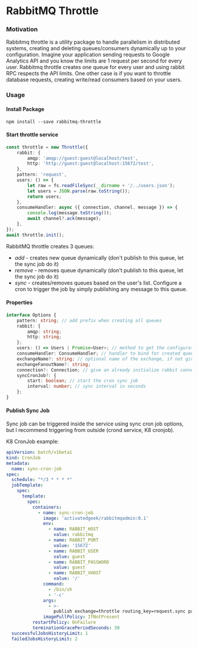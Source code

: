 # RabbitMQ Throttle
### Motivation
Rabbitmq throttle is a utility package to handle parallelism in distributed systems, creating and deleting queues/consumers dynamically up to your configuration.
Imagine your application sending requests to Google Analytics API and you know the limits are 1 request per second for every user. Rabbitmq throttle creates one queue for every user and using rabbit RPC respects the API limits.
One other case is if you want to throttle database requests, creating write/read consumers based on your users.
### Usage

#### Install Package
```shell
npm install --save rabbitmq-throttle
```

#### Start throttle service


```typescript
const throttle = new Throttle({
	rabbit: {
		amqp: 'amqp://guest:guest@localhost/test',
		http: 'http://guest:guest@localhost:15672/test',
	},
	pattern: 'request',
	users: () => {
		let raw = fs.readFileSync(__dirname + '/../users.json');
		let users = JSON.parse(raw.toString());
		return users;
	},
	consumeHandler: async ({ connection, channel, message }) => {
		console.log(message.toString());
		await channel?.ack(message);
	},
});
await throttle.init();
```
RabbitMQ throttle creates 3 queues:
* *add* - creates new queue dynamically (don't publish to this queue, let the sync job do it)
* *remove* - removes queue dynamically (don't publish to this queue, let the sync job do it)
* *sync* - creates/removes queues based on the user's list. Configure a cron to trigger the job by simply publishing any message to this queue.

#### Properties
```typescript
interface Options {
	pattern: string; // add prefix when creating all queues
	rabbit: {
		amqp: string;
		http: string;
	};
	users: () => Users | Promise<User>; // method to get the configuration of users.
	consumeHandler: ConsumeHandler; // handler to bind for created queues
	exchangeName?: string; // optional name of the exchange, if not given will creates a default
	exchangeFanoutName?: string;
	connection?: Connection; // give an already initialize rabbit connection, if not it's creates a new one
	syncCronJob?: {
		start: boolean; // start the cron sync job
		interval: number; // sync interval in seconds
	};
}
```
#### Publish Sync Job
Sync job can be triggered inside the service using sync cron job options, but I recommend triggering from outside (crond service, K8 cronjob).

K8 CronJob example:
```yaml
apiVersion: batch/v1beta1
kind: CronJob
metadata:
  name: sync-cron-job
spec:
  schedule: "*/3 * * * *"
  jobTemplate:
    spec:
      template:
        spec:
          containers:
            - name: sync-cron-job
              image: 'activatedgeek/rabbitmqadmin:0.1'
              env:
                - name: RABBIT_HOST
                  value: rabbitmq
                - name: RABBIT_PORT
                  value: '15672'
                - name: RABBIT_USER
                  value: guest
                - name: RABBIT_PASSWORD
                  value: guest
                - name: RABBIT_VHOST
                  value: '/'
              command:
                - /bin/sh
                - '-c'
              args:
                - >-
                  publish exchange=throttle routing_key=request.sync payload=" "
              imagePullPolicy: IfNotPresent
          restartPolicy: OnFailure
          terminationGracePeriodSeconds: 30
  successfulJobsHistoryLimit: 1
  failedJobsHistoryLimit: 2

```
